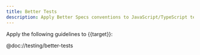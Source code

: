 ```yaml
---
title: Better Tests
description: Apply Better Specs conventions to JavaScript/TypeScript test code
---
```


Apply the following guidelines to {{target}}:

@doc://testing/better-tests
